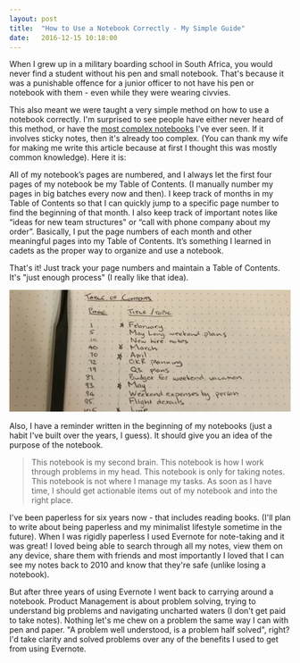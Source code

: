 ```yaml
---
layout: post
title:  "How to Use a Notebook Correctly - My Simple Guide"
date:   2016-12-15 10:18:00
---
```


When I grew up in a military boarding school in South Africa, you would never find a student without his pen and small notebook. That's because it was a punishable offence for a junior officer to not have his pen or notebook with them - even while they were wearing civvies.

This also meant we were taught a very simple method on how to use a notebook correctly. I'm surprised to see people have either never heard of this method, or have the [most complex notebooks](http://becomeawritertoday.com/gtd-moleskine-notebook/) I've ever seen. If it involves sticky notes, then it's already too complex. (You can thank my wife for making me write this article because at first I thought this was mostly common knowledge). Here it is:

<!--more-->

All of my notebook’s pages are numbered, and I always let the first four pages of my notebook be my Table of Contents. (I manually number my pages in big batches every now and then). I keep track of months in my Table of Contents so that I can quickly jump to a specific page number to find the beginning of that month. I also keep track of important notes like “ideas for new team structures" or “call with phone company about my order”. Basically, I put the page numbers of each month and other meaningful pages into my Table of Contents. It’s something I learned in cadets as the proper way to organize and use a notebook.

That's it! Just track your page numbers and maintain a Table of Contents. It's "just enough process" (I really like that idea).

!["Notebook with table of contents example"](/assets/images/articles/notebook-table-of-contents.jpg)


Also, I have a reminder written in the beginning of my notebooks (just a habit I've built over the years, I guess). It should give you an idea of the purpose of the notebook.

> This notebook is my second brain.
> This notebook is how I work through problems in my head.
> This notebook is only for taking notes.
> This notebook is not where I manage my tasks.
> As soon as I have time, I should get actionable items out of my notebook and into the right place.

I've been paperless for six years now - that includes reading books. (I'll plan to write about being paperless and my minimalist lifestyle sometime in the future). When I was rigidly paperless I used Evernote for note-taking and it was great! I loved being able to search through all my notes, view them on any device, share them with friends and most importantly I loved that I can see my notes back to 2010 and know that they're safe (unlike losing a notebook).

But after three years of using Evernote I went back to carrying around a notebook. Product Management is about problem solving, trying to understand big problems and navigating uncharted waters (I don't get paid to take notes). Nothing let's me chew on a problem the same way I can with pen and paper. "A problem well understood, is a problem half solved", right? I'd take clarity and solved problems over any of the benefits I used to get from using Evernote.
